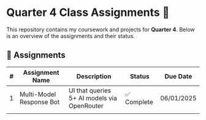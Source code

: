 # Quarter 4 Class Assignments 📂

This repository contains my coursework and projects for **Quarter 4**. Below is an overview of the assignments and their status.

## 📌 Assignments

| # | Assignment Name               | Description                          | Status       | Due Date   |
|---|-------------------------------|--------------------------------------|--------------|------------|
| 1 | Multi-Model Response Bot      | UI that queries 5+ AI models via OpenRouter | ✅ Complete  | 06/01/2025 |
|   |                               |                                              |               |           |
